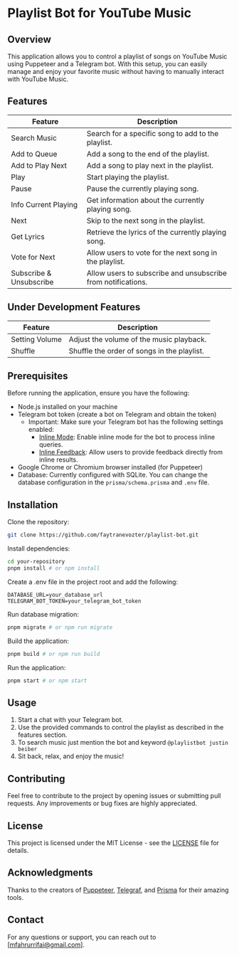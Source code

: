 # Playlist Bot for YouTube Music

## Overview

This application allows you to control a playlist of songs on YouTube Music using Puppeteer and a Telegram bot. With this setup, you can easily manage and enjoy your favorite music without having to manually interact with YouTube Music.

## Features

| Feature                 | Description                                                  |
| ----------------------- | ------------------------------------------------------------ |
| Search Music            | Search for a specific song to add to the playlist.           |
| Add to Queue            | Add a song to the end of the playlist.                       |
| Add to Play Next        | Add a song to play next in the playlist.                     |
| Play                    | Start playing the playlist.                                  |
| Pause                   | Pause the currently playing song.                            |
| Info Current Playing    | Get information about the currently playing song.            |
| Next                    | Skip to the next song in the playlist.                       |
| Get Lyrics              | Retrieve the lyrics of the currently playing song.           |
| Vote for Next           | Allow users to vote for the next song in the playlist.       |
| Subscribe & Unsubscribe | Allow users to subscribe and unsubscribe from notifications. |

## Under Development Features

| Feature        | Description                                 |
| -------------- | ------------------------------------------- |
| Setting Volume | Adjust the volume of the music playback.    |
| Shuffle        | Shuffle the order of songs in the playlist. |

## Prerequisites

Before running the application, ensure you have the following:

- Node.js installed on your machine
- Telegram bot token (create a bot on Telegram and obtain the token)
  - Important: Make sure your Telegram bot has the following settings enabled:
    - [Inline Mode](https://core.telegram.org/bots/api#inline-mode): Enable inline mode for the bot to process inline queries.
    - [Inline Feedback](https://core.telegram.org/bots/inline#collecting-feedback): Allow users to provide feedback directly from inline results.
- Google Chrome or Chromium browser installed (for Puppeteer)
- Database: Currently configured with SQLite. You can change the database configuration in the `prisma/schema.prisma` and `.env` file.

## Installation

Clone the repository:

```bash
git clone https://github.com/faytranevozter/playlist-bot.git
```

Install dependencies:

```bash
cd your-repository
pnpm install # or npm install
```

Create a .env file in the project root and add the following:

```env
DATABASE_URL=your_database_url
TELEGRAM_BOT_TOKEN=your_telegram_bot_token
```

Run database migration:

```bash
pnpm migrate # or npm run migrate
```

Build the application:

```bash
pnpm build # or npm run build
```

Run the application:

```bash
pnpm start # or npm start
```

## Usage

1. Start a chat with your Telegram bot.
1. Use the provided commands to control the playlist as described in the features section.
1. To search music just mention the bot and keyword `@playlistbot justin beiber`
1. Sit back, relax, and enjoy the music!

## Contributing

Feel free to contribute to the project by opening issues or submitting pull requests. Any improvements or bug fixes are highly appreciated.

## License

This project is licensed under the MIT License - see the [LICENSE](LICENSE) file for details.

## Acknowledgments

Thanks to the creators of [Puppeteer](https://pptr.dev/), [Telegraf](https://github.com/telegraf/telegraf), and [Prisma](https://www.prisma.io/) for their amazing tools.

## Contact

For any questions or support, you can reach out to [mfahrurrifai@gmail.com].
